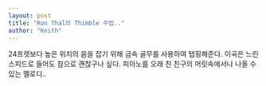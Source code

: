```yaml
---
layout: post
title: "Ron Thal의 Thimble 주법.."
author: "Keith"
---
```


24프렛보다 높은 위치의 음을 잡기 위해 금속 골무를 사용하여 탭핑해준다.
이곡은 느린 스피드로 들어도 참으로 괜찮구나 싶다.
피아노를 오래 친 친구의 머릿속에서나 나올 수 있는 멜로디..




